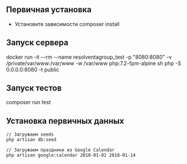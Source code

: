 ## Первичная установка
- Установите зависимости
    composer install

## Запуск сервера
docker run -it --rm --name resolventagroup_test -p "8080:8080" -v /private/var/www:/var/www -w /var/www php:7.2-fpm-alpine sh
php -S 0.0.0.0:8080 -t public

## Запуск тестов
composer run test

## Установка первичных данных
    // Загружаем seeds
    php artisan db:seed
    
    // Загружаем праздники из Google Calendar
    php artisan google:calendar 2018-01-01 2018-01-14
    
